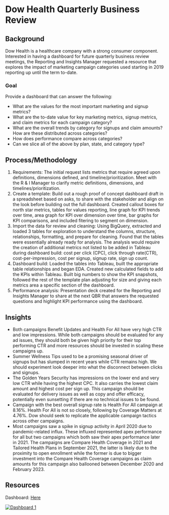 # Dow Health Quarterly Business Review
## Background
Dow Health is a healthcare company with a strong consumer component. Interested in having a dashboard for future quarterly business review meetings, the Reporting and Insights Manager requested a resource that explores the impact of marketing campaign categories used starting in 2019 reporting up until the term to-date.

### Goal
Provide a dashboard that can answer the following:
- What are the values for the most important marketing and signup metrics?
- What are the to-date value for key marketing metrics, signup metrics, and claim metrics for each campaign category?
- What are the overall trends by category for signups and claim amounts? How are these distributed across categories?
- How does performance compare across categories?
- Can we slice all of the above by plan, state, and category type?

## Process/Methodology
1. Requirements: The initial request lists metrics that require agreed upon definitions, dimensions defined, and timeline/prioritization. Meet with the R & I Manager to clarify metric definitions, dimensions, and timelines/prioritization.
2. Create a template: Build out a rough proof of concept dashboard draft in a spreadsheet based on asks, to share with the stakeholder and align on the look before building out the full dashboard. Created callout boxes for north star metrics, tables for values reporting, line graph for KPI trends over time, area graph for KPI over dimension over time, bar graphs for KPI comparisons, and included fitering to segment on dimension. 
3. Import the data for review and cleaning: Using BigQuery, extracted and loaded 3 tables for exploration to understand the columns, structure, relationships, formatting, and prepare for cleaning. Found that the tables were essentially already ready for analysis. The analysis would require the creation of additional metrics not listed to be added in Tableau during dashboard build: cost per click (CPC), click through rate(CTR), cost-per-impression, cost per signup, signup rate, sign up count. 
4. Dashboard build: Loaded the tables into Tableau, built the appropriate table relationships and began EDA. Created new calculated fields to add the KPIs within Tableau. Built big numbers to show the KPI snapshots, followed the rest of the template plan adjusting for size and giving each metrics area a specific section of the dashboard.
5. Performance analysis: Presentation deck created for the Reporting and Insights Manager to share at the next QBR that answers the requested questions and highlight KPI performance using the dashboard.

## Insights
- Both campaigns Benefit Updates and Health For All have very high CTR and low impressions. While both campaigns should be evaluated for any ad issues, they should both be given high priority for their top performing CTR and more resources should be invested in scaling these campaigns up.
- Summer Wellness Tips used to be a promising seasonal driver of signups but has slumped in recent years while CTR remains high. We should experiment look deeper into what the disconnect between clicks and signups.
- The Golden Years Security has impressions on the lower end and very low CTR while having the highest CPC. It also carries the lowest claim amount and highest cost per sign up. This campaign should be evaluated for delivery issues as well as copy and offer efficacy, potentially even sunsetting if there are no technical issues to be found. 
- Campaign with the best overall signup rate is Health For All campaign at 8.16%. Health For All is not so closely, following by Coverage Matters at 4.76%. Dow should seek to replicate the applicable campaign tactics across other campaigns.
- Most campaigns saw a spike in signup activity in April 2020 due to pandemic-related influx. These influxed represented apex performance for all but two campaigns which both saw their apex performance later in 2021. The campaigns are Compare Health Coverage in 2021 and Tailored Health Plans in September 2021, the latter is likely due to the proximity to open enrollment while the former is due to bigger investment into the Compare Health Coverage campaigns as claim amounts for this campaign also ballooned between December 2020 and February 2023.

## Resources
Dashboard: [Here](https://public.tableau.com/views/DowHealthQBR/Dashboard1?:language=en-US&:sid=&:redirect=auth&:display_count=n&:origin=viz_share_link)
<div class='tableauPlaceholder' id='viz1750810839756' style='position: relative'><noscript><a href='#'><img alt='Dashboard 1 ' src='https:&#47;&#47;public.tableau.com&#47;static&#47;images&#47;Do&#47;DowHealthQBR&#47;Dashboard1&#47;1_rss.png' style='border: none' /></a></noscript><object class='tableauViz'  style='display:none;'><param name='host_url' value='https%3A%2F%2Fpublic.tableau.com%2F' /> <param name='embed_code_version' value='3' /> <param name='site_root' value='' /><param name='name' value='DowHealthQBR&#47;Dashboard1' /><param name='tabs' value='no' /><param name='toolbar' value='yes' /><param name='static_image' value='https:&#47;&#47;public.tableau.com&#47;static&#47;images&#47;Do&#47;DowHealthQBR&#47;Dashboard1&#47;1.png' /> <param name='animate_transition' value='yes' /><param name='display_static_image' value='yes' /><param name='display_spinner' value='yes' /><param name='display_overlay' value='yes' /><param name='display_count' value='yes' /><param name='language' value='en-US' /></object></div>                <script type='text/javascript'>                    var divElement = document.getElementById('viz1750810839756');                    var vizElement = divElement.getElementsByTagName('object')[0];                    if ( divElement.offsetWidth > 800 ) { vizElement.style.width='1697px';vizElement.style.height='1827px';} else if ( divElement.offsetWidth > 500 ) { vizElement.style.width='1697px';vizElement.style.height='1827px';} else { vizElement.style.width='100%';vizElement.style.height='3877px';}                     var scriptElement = document.createElement('script');                    scriptElement.src = 'https://public.tableau.com/javascripts/api/viz_v1.js';                    vizElement.parentNode.insertBefore(scriptElement, vizElement);                </script>
